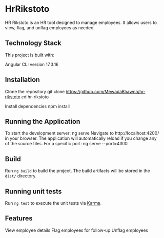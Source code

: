 # HrRikstoto

HR Rikstoto is an HR tool designed to manage employees. It allows users to view, flag, and unflag employees as needed.

## Technology Stack

This project is built with:

Angular CLI version 17.3.16

## Installation

Clone the repository
git clone https://github.com/MewadaBhawna/hr-rikstoto
cd hr-rikstoto

Install dependencies
npm install

## Running the Application

To start the development server:
ng serve
Navigate to http://localhost:4200/ in your browser. The application will automatically reload if you change any of the source files.
For a specific port:
ng serve --port=4300

## Build

Run `ng build` to build the project. The build artifacts will be stored in the `dist/` directory.

## Running unit tests

Run `ng test` to execute the unit tests via [Karma](https://karma-runner.github.io).

## Features

View employee details
Flag employees for follow-up
Unflag employees

